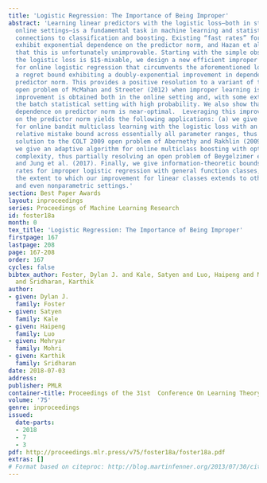 ```yaml
---
title: 'Logistic Regression: The Importance of Being Improper'
abstract: 'Learning linear predictors with the logistic loss—both in stochastic and
  online settings—is a fundamental task in machine learning and statistics, with direct
  connections to classification and boosting. Existing “fast rates” for this setting
  exhibit exponential dependence on the predictor norm, and Hazan et al. (2014) showed
  that this is unfortunately unimprovable. Starting with the simple observation that
  the logistic loss is $1$-mixable, we design a new efficient improper learning algorithm
  for online logistic regression that circumvents the aforementioned lower bound with
  a regret bound exhibiting a doubly-exponential improvement in dependence on the
  predictor norm. This provides a positive resolution to a variant of the COLT 2012
  open problem of McMahan and Streeter (2012) when improper learning is allowed. This
  improvement is obtained both in the online setting and, with some extra work, in
  the batch statistical setting with high probability. We also show that the improved
  dependence on predictor norm is near-optimal.  Leveraging this improved dependency
  on the predictor norm yields the following applications: (a) we give algorithms
  for online bandit multiclass learning with the logistic loss with an $\tildeO(\sqrtn)$
  relative mistake bound across essentially all parameter ranges, thus providing a
  solution to the COLT 2009 open problem of Abernethy and Rakhlin (2009), and (b)
  we give an adaptive algorithm for online multiclass boosting with optimal sample
  complexity, thus partially resolving an open problem of Beygelzimer et al. (2015)
  and Jung et al. (2017). Finally, we give information-theoretic bounds on the optimal
  rates for improper logistic regression with general function classes, thereby characterizing
  the extent to which our improvement for linear classes extends to other parametric
  and even nonparametric settings.'
section: Best Paper Awards
layout: inproceedings
series: Proceedings of Machine Learning Research
id: foster18a
month: 0
tex_title: 'Logistic Regression: The Importance of Being Improper'
firstpage: 167
lastpage: 208
page: 167-208
order: 167
cycles: false
bibtex_author: Foster, Dylan J. and Kale, Satyen and Luo, Haipeng and Mohri, Mehryar
  and Sridharan, Karthik
author:
- given: Dylan J.
  family: Foster
- given: Satyen
  family: Kale
- given: Haipeng
  family: Luo
- given: Mehryar
  family: Mohri
- given: Karthik
  family: Sridharan
date: 2018-07-03
address: 
publisher: PMLR
container-title: Proceedings of the 31st  Conference On Learning Theory
volume: '75'
genre: inproceedings
issued:
  date-parts:
  - 2018
  - 7
  - 3
pdf: http://proceedings.mlr.press/v75/foster18a/foster18a.pdf
extras: []
# Format based on citeproc: http://blog.martinfenner.org/2013/07/30/citeproc-yaml-for-bibliographies/
---
```

